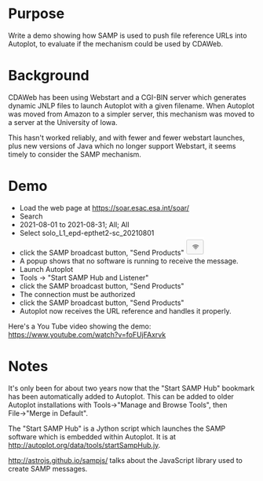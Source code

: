 # Purpose
Write a demo showing how SAMP is used to push file reference URLs into Autoplot, 
to evaluate if the mechanism could be used by CDAWeb.

# Background
CDAWeb has been using Webstart and a CGI-BIN server which generates dynamic JNLP
files to launch Autoplot with a given filename.  When Autoplot was moved from 
Amazon to a simpler server, this mechanism was moved to a server at the University
of Iowa.  

This hasn't worked reliably, and with fewer and fewer webstart launches, plus
new versions of Java which no longer support Webstart, it seems timely to consider
the SAMP mechanism.

# Demo
* Load the web page at https://soar.esac.esa.int/soar/
* Search
* 2021-08-01 to 2021-08-31; All; All
* Select solo_L1_epd-epthet2-sc_20210801 
* click the SAMP broadcast button, "Send Products" <img src="cimgbcjekjplojec-1.png">
* A popup shows that no software is running to receive the message.
* Launch Autoplot
* Tools -> "Start SAMP Hub and Listener"
* click the SAMP broadcast button, "Send Products"
* The connection must be authorized
* click the SAMP broadcast button, "Send Products"
* Autoplot now receives the URL reference and handles it properly.

Here's a You Tube video showing the demo:
https://www.youtube.com/watch?v=foFUjFAxrvk

# Notes
It's only been for about two years now that the "Start SAMP Hub" bookmark
has been automatically added to Autoplot.  This can be added to older
Autoplot installations with 
Tools&rarr;"Manage and Browse Tools", then File&rarr;"Merge in Default".

The "Start SAMP Hub" is a Jython script which launches the SAMP software
which is embedded within Autoplot.  It is at http://autoplot.org/data/tools/startSampHub.jy.

http://astrojs.github.io/sampjs/ talks about the JavaScript library used
to create SAMP messages.


